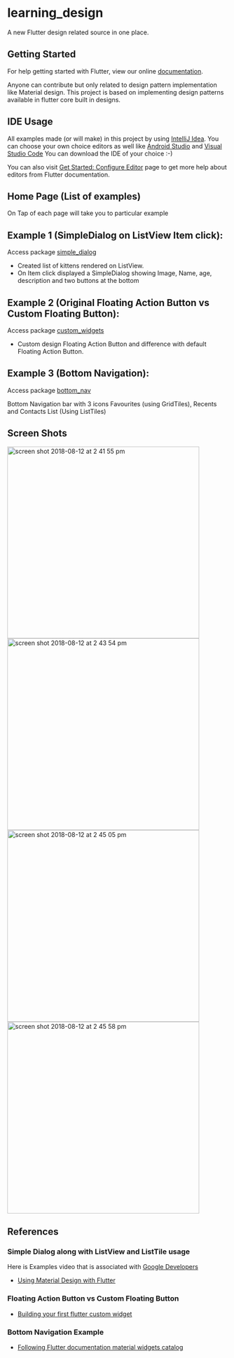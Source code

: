 # learning_design

A new Flutter design related source in one place. 

## Getting Started

For help getting started with Flutter, view our online
[documentation](https://flutter.io/).

Anyone can contribute but only related to design pattern implementation like Material design. This project is based on implementing design patterns available in flutter core built in designs.

## IDE Usage

All examples made (or will make) in this project by using [IntelliJ Idea](https://www.jetbrains.com/idea/).
You can choose your own choice editors as well like [Android Studio](https://developer.android.com/studio/install) and [Visual Studio Code](https://code.visualstudio.com/)
You can download the IDE of your choice :-)

You can also visit [Get Started: Configure Editor](https://flutter.io/get-started/editor/#vscode) page to get more help about editors from Flutter documentation.

## Home Page (List of examples)

On Tap of each page will take you to particular example

## Example 1 (SimpleDialog on ListView Item click):

Access package [simple_dialog](https://github.com/ZubairKh/flutter_design_learning/blob/master/lib/simple_dialog/simple_dialog.dart) 

- Created list of kittens rendered on ListView.
- On Item click displayed a SimpleDialog showing Image, Name, age, description and two buttons at the bottom

## Example 2 (Original Floating Action Button vs Custom Floating Button):

Access package [custom_widgets](https://github.com/ZubairKh/flutter_design_learning/blob/master/lib/custom_widgets) 

- Custom design Floating Action Button and difference with default Floating Action Button.

## Example 3 (Bottom Navigation):

Access package [bottom_nav](https://github.com/ZubairKh/flutter_design_learning/blob/master/lib/bottom_nav)

Bottom Navigation bar with 3 icons Favourites (using GridTiles), Recents and Contacts List (Using ListTiles)

## Screen Shots
<img width="438" alt="screen shot 2018-08-12 at 2 41 55 pm" src="https://user-images.githubusercontent.com/10397305/44000679-f3ab6e7c-9e3d-11e8-8049-3c24fa128c95.png">
<img width="438" alt="screen shot 2018-08-12 at 2 43 54 pm" src="https://user-images.githubusercontent.com/10397305/44000688-2f8c44c0-9e3e-11e8-9c61-3f0215098fef.png">
<img width="438" alt="screen shot 2018-08-12 at 2 45 05 pm" src="https://user-images.githubusercontent.com/10397305/44000692-52740e14-9e3e-11e8-896e-530bf84ec2f8.png">
<img width="438" alt="screen shot 2018-08-12 at 2 45 58 pm" src="https://user-images.githubusercontent.com/10397305/44000711-7125b40c-9e3e-11e8-9b75-06f070fa3737.png">

## References
### Simple Dialog along with ListView and ListTile usage
Here is Examples video that is associated with [Google Developers](https://www.youtube.com/channel/UC_x5XG1OV2P6uZZ5FSM9Ttw)

- [Using Material Design with Flutter](https://www.youtube.com/watch?v=DL0Ix1lnC4w&list=PLOU2XLYxmsIJ7dsVN4iRuA7BT8XHzGtCr&index=4)

### Floating Action Button vs Custom Floating Button
- [Building your first flutter custom widget](https://www.youtube.com/watch?v=W1pNjxmNHNQ&list=PLOU2XLYxmsIJ7dsVN4iRuA7BT8XHzGtCr&index=3)

### Bottom Navigation Example 
- [Following Flutter documentation material widgets catalog](https://flutter.io/widgets/material/) 



